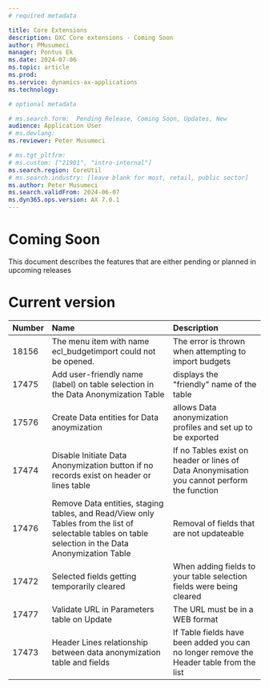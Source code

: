 ```yaml
---
# required metadata

title: Core Extensions
description: DXC Core extensions - Coming Soon
author: PMusumeci
manager: Pontus Ek
ms.date: 2024-07-06
ms.topic: article
ms.prod: 
ms.service: dynamics-ax-applications
ms.technology: 

# optional metadata

# ms.search.form:  Pending Release, Coming Soon, Updates, New
audience: Application User
# ms.devlang: 
ms.reviewer: Peter Musumeci

# ms.tgt_pltfrm: 
# ms.custom: ["21901", "intro-internal"]
ms.search.region: CoreUtil
# ms.search.industry: [leave blank for most, retail, public sector]
ms.author: Peter Musumeci
ms.search.validFrom: 2024-06-07
ms.dyn365.ops.version: AX 7.0.1
---
```


# 	Coming Soon
This document describes the features that are either pending or planned in upcoming releases

# Current version



Number	  	| Name	  | Description
:--       	|:--              |:--
18156|The menu item with name ecl_budgetimport could not be opened.| The error is thrown when attempting to import budgets
17475|Add user-friendly name (label) on table selection in the Data Anonymization Table|displays the "friendly" name of the table
17576|Create Data entities for Data anoymization|allows Data anonymization profiles and set up to be exported 
17474|Disable Initiate Data Anonymization button if no records exist on header or lines table| If no Tables exist on header or lines of Data Anonymisation you cannot perform the function 
17476|Remove Data entities, staging tables, and Read/View only Tables from the list of selectable tables on table selection in the Data Anonymization Table|Removal of fields that are not updateable
17472|Selected fields getting temporarily cleared|When adding fields to your table selection fields were being cleared
17477|Validate URL in Parameters table on Update| The URL must be in a WEB format
17473|Header Lines relationship between data anonymization table and fields|If Table fields have been added you can no longer remove the Header table from the list 

